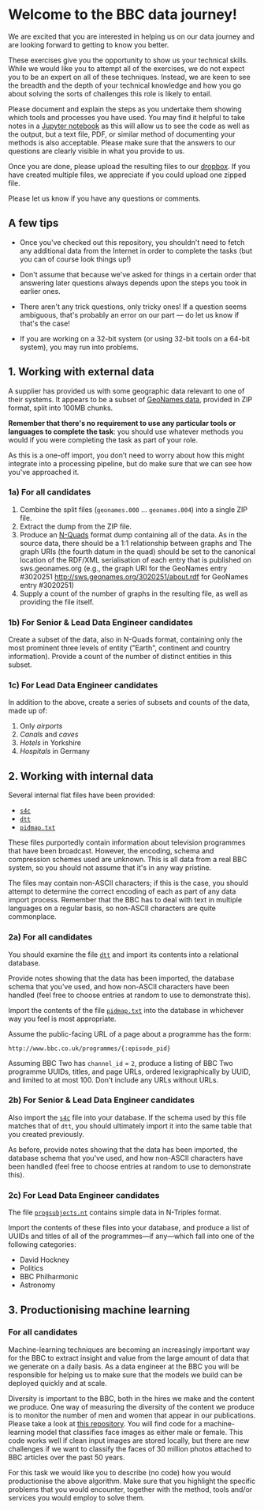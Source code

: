 # Welcome to the BBC data journey!

We are excited that you are interested in helping us on our data journey and are looking forward to getting to know you better.

These exercises give you the opportunity to show us your technical skills. While we would like you to attempt all of the exercises, we do not expect you to be an expert on all of these techniques. Instead, we are keen to see the breadth and the depth of your technical knowledge and how you go about solving the sorts of challenges this role is likely to entail.

Please document and explain the steps as you undertake them showing which tools and processes you have used. You may find it helpful to take notes in a [Jupyter notebook](http://jupyter.org/) as this will allow us to see the code as well as the output, but a text file, PDF, or similar method of documenting your methods is also acceptable. Please make sure that the answers to our questions are clearly visible in what you provide to us.

Once you are done, please upload the resulting files to our [dropbox](https://www.dropbox.com/request/iu2Edq1GwXqR8bR4ZjjZ). If you have created multiple files, we appreciate if you could upload one zipped file.

Please let us know if you have any questions or comments.

## A few tips

* Once you've checked out this repository, you shouldn't need to fetch any additional data from the Internet in order to complete the tasks (but you can of course look things up!)

* Don't assume that because we've asked for things in a certain order that answering later questions always depends upon the steps you took in earlier ones.

* There aren't any trick questions, only tricky ones! If a question seems ambiguous, that's probably an error on our part — do let us know if that's the case!

* If you are working on a 32-bit system (or using 32-bit tools on a 64-bit system), you may run into problems.

## 1. Working with external data

A supplier has provided us with some geographic data relevant to one of their systems. It appears to be a subset of [GeoNames data](http://www.geonames.org/ontology/documentation.html), provided in ZIP format, split into 100MB chunks.

**Remember that there's no requirement to use any particular tools or languages to complete the task**: you should use whatever methods you would if you were completing the task as part of your role.

As this is a one-off import, you don’t need to worry about how this might integrate into a processing pipeline, but do make sure that we can see how you've approached it.

### 1a) For all candidates

1. Combine the split files (`geonames.000` … `geonames.004`) into a single ZIP file.
2. Extract the dump from the ZIP file.
3. Produce an [N-Quads](https://www.w3.org/TR/n-quads/) format dump containing all of the data. As in the source data, there should be a 1:1 relationship between graphs and   The graph URIs (the fourth datum in the quad) should be set to the canonical location of the RDF/XML serialisation of each entry that is published on sws.geonames.org (e.g., the graph URI for the GeoNames entry #3020251  http://sws.geonames.org/3020251/about.rdf for GeoNames entry #3020251)
4. Supply a count of the number of graphs in the resulting file, as well as providing the file itself.

### 1b) For Senior & Lead Data Engineer candidates

Create a subset of the data, also in N-Quads format, containing only the most prominent three levels of entity ("Earth", continent and country information). Provide a count of the number of distinct entities in this subset.

### 1c) For Lead Data Engineer candidates

In addition to the above, create a series of subsets and counts of the data, made up of:

1. Only _airports_
2. _Canals_ and _caves_
3. _Hotels_ in Yorkshire
4. _Hospitals_ in Germany

## 2. Working with internal data

Several internal flat files have been provided:

* [`s4c`](s4c)
* [`dtt`](dtt)
* [`pidmap.txt`](pidmap.txt)

These files purportedly contain information about television programmes that have been broadcast. However, the encoding, schema and compression schemes used are unknown. This is all data from a real BBC system, so you should not assume that it's in any way pristine.

The files may contain non-ASCII characters; if this is the case, you should attempt to determine the correct encoding of each as part of any data import process. Remember that the BBC has to deal with text in multiple languages on a regular basis, so non-ASCII characters are quite commonplace.

### 2a) For all candidates

You should examine the file [`dtt`](dtt) and import its contents into a relational database.

Provide notes showing that the data has been imported, the database schema that you've used, and how non-ASCII characters have been handled (feel free to choose entries at random to use to demonstrate this).

Import the contents of the file [`pidmap.txt`](pidmap.txt) into the database in whichever way you feel is most appropriate.

Assume the public-facing URL of a page about a programme has the form:

	http://www.bbc.co.uk/programmes/{:episode_pid}

Assuming BBC Two has `channel_id` = `2`, produce a listing of BBC Two programme UUIDs, titles, and page URLs, ordered lexigraphically by UUID, and limited to at most 100. Don't include any URLs without URLs. 

### 2b) For Senior & Lead Data Engineer candidates

Also import the [`s4c`](`s4c`) file into your database. If the schema used by this file matches that of `dtt`, you should ultimately import it into the same table that you created previously.

As before, provide notes showing that the data has been imported, the database schema that you've used, and how non-ASCII characters have been handled (feel free to choose entries at random to use to demonstrate this).

### 2c) For Lead Data Engineer candidates

The file [`progsubjects.nt`](progsubjects.nt) contains simple data in N-Triples format.

Import the contents of these files into your database, and produce a list of UUIDs and titles of all of the programmes—if any—which fall into one of the following categories:

* David Hockney
* Politics
* BBC Philharmonic
* Astronomy

## 3. Productionising machine learning

### For all candidates

Machine-learning techniques are becoming an increasingly important way for the BBC  to extract insight and value from the large amount of data that we generate on a daily basis. As a data engineer at the BBC you will be responsible for helping us to make sure that the models  we build can be deployed quickly and at scale. 

Diversity is important to the BBC, both in the hires we make and the content we produce. One way of measuring the diversity of the content we produce is to monitor the number of men and women that appear in our publications. Please take a look at [this repository](https://github.com/felixmercermoss/genderClassifier). You will find code for a machine-learning model that classifies face images as either male or female. This code works well if clean input images are stored locally, but there are new challenges if we want to classify the faces of 30 million photos attached to BBC articles over the past 50 years.

For this task we would like you to describe (no code) how you would productionise the above algorithm. Make sure that you highlight the specific problems that you would encounter, together with the method, tools and/or services you would employ to solve them. 
